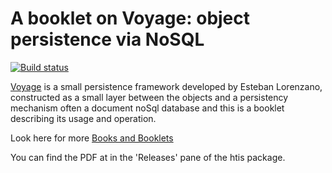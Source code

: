 # A booklet on Voyage: object persistence via NoSQL



[travis]: https://travis-ci.org/SquareBracketAssociates/Booklet-Voyage
[badge]: https://travis-ci.org/SquareBracketAssociates/Booklet-Voyage.svg?branch=master
[Voyage]: https://github.com/pharo-nosql/voyage
[Browse]: http://files.pharo.org/books-pdfs/booklet-Voyage/

[![Build status][badge]][travis]

[Voyage] is a small persistence framework developed by Esteban
Lorenzano, constructed as a small layer between the objects and
a persistency mechanism often a document noSql database and this
is a booklet describing its usage and operation.
 
 Look here for more [Books and Booklets](http://files.pharo.org/books/)

You can find the PDF at in the 'Releases' pane of the htis package.